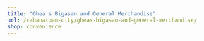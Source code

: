 ```yaml
---
title: "Ghea's Bigasan and General Merchandise"
url: /cabanatuan-city/gheas-bigasan-and-general-merchandise/
shop: convenience
---
```

